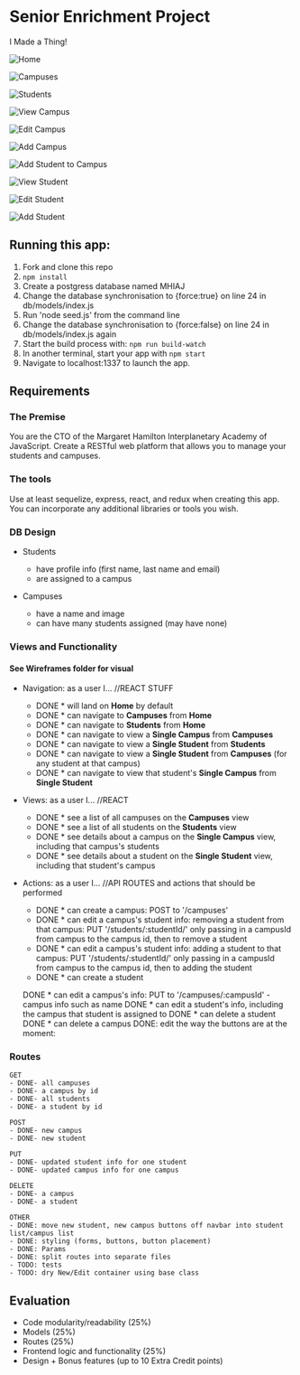 # Senior Enrichment Project

I Made a Thing!

![Home](https://www.evernote.com/shard/s306/sh/124cecb6-a366-4391-8800-1c7b6e46a7b0/3e988e7a17d51900/res/3f576011-bb39-46ac-882b-0bb25ead093b/skitch.png)

![Campuses](https://www.evernote.com/shard/s306/sh/94903e51-ac6b-4fd5-9c5c-6df778daf30c/b24b3f70ae234fd4/res/09799f2a-c77c-4702-aef3-fed67915cb71/skitch.png)

![Students](https://www.evernote.com/shard/s306/sh/0d62ca22-d16b-4346-a8fa-445225fc0927/4e31f8d0eefe77bb/res/23e79fa3-fd33-4d78-9377-8a3a1b1832e3/skitch.png)

![View Campus](https://www.evernote.com/shard/s306/sh/12782686-d26b-4962-8aea-6f002599afa7/d6037cc05c2274f5/res/5590518e-78ad-4313-a501-f331de72b5b4/skitch.png)

![Edit Campus](https://www.evernote.com/shard/s306/sh/4e602602-be1b-4882-b56e-6b407892e7ba/44c421834808903f/res/f1dda45a-2650-41f4-ae9c-2a3a4ef985ef/skitch.png)

![Add Campus](https://www.evernote.com/shard/s306/sh/7ee4790f-8265-420f-81ab-ff54c0ed8031/93f66000c4b3b840/res/3d233b8e-d650-43c9-9b11-a67ed5c6c063/skitch.png)

![Add Student to Campus](https://www.evernote.com/shard/s306/sh/0f4a7fdf-8a6e-411b-82af-119e3b6dcc1d/f9a9d2fb6de451e9/res/9f0d0027-8d5e-4c13-9931-6125d1d96550/skitch.png)

![View Student](https://www.evernote.com/shard/s306/sh/2ea79ebf-adf8-4382-9425-1f9a6845e5a5/7accd8df39c78989/res/2052dd32-2cf2-4cbb-824c-a592473b6efd/skitch.png)

![Edit Student](https://www.evernote.com/shard/s306/sh/8d345a72-ceda-4ca4-bcc1-c9dce8a59d79/a029543e8d232a4d/res/879abb79-7eb6-413a-8fde-886869caef85/skitch.png)

![Add Student](https://www.evernote.com/shard/s306/sh/d30dd08d-c6c2-4ff4-a4bb-21898b59a83f/15ebbde19bb9afd0/res/1249d7ff-52e7-4820-b09b-6e67144cbfee/skitch.png)

## Running this app:

1. Fork and clone this repo
2. `npm install`
3. Create a postgress database named MHIAJ
4. Change the database synchronisation to {force:true} on line 24 in db/models/index.js
5. Run 'node seed.js' from the command line
6. Change the database synchronisation to {force:false} on line 24 in db/models/index.js again
5. Start the build process with: `npm run build-watch`
6. In another terminal, start your app with `npm start`
7. Navigate to localhost:1337 to launch the app.

## Requirements

### The Premise

You are the CTO of the Margaret Hamilton Interplanetary Academy of JavaScript. Create a RESTful web platform that allows you to manage your students and campuses.

### The tools

Use at least sequelize, express, react, and redux when creating this app. You can incorporate any additional libraries or tools you wish.

### DB Design

- Students
  * have profile info (first name, last name and email)
  * are assigned to a campus

- Campuses
  * have a name and image
  * can have many students assigned (may have none)

### Views and Functionality
#### See Wireframes folder for visual

- Navigation: as a user I...
//REACT STUFF
  - DONE * will land on **Home** by default
  - DONE * can navigate to **Campuses** from **Home**
  - DONE * can navigate to **Students** from **Home**
  - DONE * can navigate to view a **Single Campus** from **Campuses**
  - DONE * can navigate to view a **Single Student** from **Students**
  - DONE * can navigate to view a **Single Student** from **Campuses** (for any student at that campus)
  - DONE * can navigate to view that student's **Single Campus** from **Single Student**

- Views: as a user I...
//REACT
  - DONE * see a list of all campuses on the **Campuses** view
  - DONE * see a list of all students on the **Students** view
  - DONE * see details about a campus on the **Single Campus** view, including that campus's students
  - DONE * see details about a student on the **Single Student** view, including that student's campus

- Actions: as a user I...
//API ROUTES and actions that should be performed
  - DONE * can create a campus: POST to '/campuses'
  - DONE * can edit a campus's student info: removing a student from that campus: PUT '/students/:studentId/' only passing in a campusId from campus to the campus id, then to remove a student
  - DONE * can edit a campus's student info: adding a student to that campus: PUT '/students/:studentId/' only passing in a campusId
      from campus to the campus id, then to adding the student
  - DONE * can create a student

  DONE * can edit a campus's info: PUT to '/campuses/:campusId' - campus info such as name
  DONE * can edit a student's info, including the campus that student is assigned to
  DONE * can delete a student
  DONE * can delete a campus
  DONE: edit the way the buttons are at the moment:

### Routes

```
GET
- DONE- all campuses
- DONE- a campus by id
- DONE- all students
- DONE- a student by id
```

```
POST
- DONE- new campus
- DONE- new student
```

```
PUT
- DONE- updated student info for one student
- DONE- updated campus info for one campus
```

```
DELETE
- DONE- a campus
- DONE- a student
```

```
OTHER
- DONE: move new student, new campus buttons off navbar into student list/campus list
- DONE: styling (forms, buttons, button placement)
- DONE: Params
- DONE: split routes into separate files
- TODO: tests
- TODO: dry New/Edit container using base class
```

## Evaluation

- Code modularity/readability (25%)
- Models (25%)
- Routes (25%)
- Frontend logic and functionality (25%)
- Design + Bonus features (up to 10 Extra Credit points)

